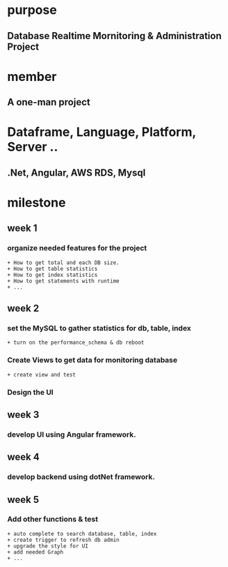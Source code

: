 # purpose
## Database Realtime Mornitoring & Administration Project
# member
## A one-man project
# Dataframe, Language, Platform, Server ..
## .Net, Angular, AWS RDS, Mysql
# milestone
## week 1
### organize needed features for the project
    + How to get total and each DB size.
    + How to get table statistics
    + How to get index statistics
    + How to get statements with runtime
    + ...
## week 2
### set the MySQL to gather statistics for db, table, index
    + turn on the performance_schema & db reboot
### Create Views to get data for monitoring database
    + create view and test
### Design the UI
## week 3
### develop UI using Angular framework.
## week 4
### develop backend using dotNet framework.
## week 5
### Add other functions & test
    + auto complete to search database, table, index
    + create trigger to refresh db admin
    + upgrade the style for UI
    + add needed Graph
    + ...
